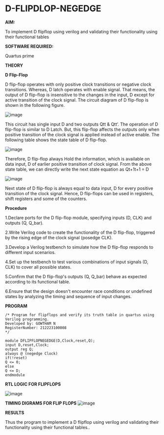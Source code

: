 # D-FLIPDLOP-NEGEDGE

**AIM:**

To implement  D flipflop using verilog and validating their functionality using their functional tables

**SOFTWARE REQUIRED:**

Quartus prime

**THEORY**

**D Flip-Flop**

D flip-flop operates with only positive clock transitions or negative clock transitions. Whereas, D latch operates with enable signal. That means, the output of D flip-flop is insensitive to the changes in the input, D except for active transition of the clock signal. The circuit diagram of D flip-flop is shown in the following figure.

![image](https://github.com/naavaneetha/D-FLIPDLOP-NEGEDGE/assets/154305477/48c81fe8-bc3f-40e7-95e2-519fc155ad51)

This circuit has single input D and two outputs Qtt & Qtt’. The operation of D flip-flop is similar to D Latch. But, this flip-flop affects the outputs only when positive transition of the clock signal is applied instead of active enable. The following table shows the state table of D flip-flop.

![image](https://github.com/naavaneetha/D-FLIPDLOP-NEGEDGE/assets/154305477/e5f3fda7-68ec-4a3a-a0a4-cf6f9cc4ab55)

Therefore, D flip-flop always Hold the information, which is available on data input, D of earlier positive transition of clock signal. From the above state table, we can directly write the next state equation as Qt+1t+1 = D

![image](https://github.com/naavaneetha/D-FLIPDLOP-NEGEDGE/assets/154305477/8592c0d8-2917-4142-91b9-d6c30dd891d2)

Next state of D flip-flop is always equal to data input, D for every positive transition of the clock signal. Hence, D flip-flops can be used in registers, shift registers and some of the counters.

**Procedure**

1.Declare ports for the D flip-flop module, specifying inputs (D, CLK) and outputs (Q, Q_bar).

2.Write Verilog code to create the functionality of the D flip-flop, triggered by the rising edge of the clock signal (posedge CLK).

3.Develop a Verilog testbench to simulate how the D flip-flop responds to different input scenarios.

4.Set up the testbench to test various combinations of input signals (D, CLK) to cover all possible states.

5.Confirm that the D flip-flop's outputs (Q, Q_bar) behave as expected according to its functional table.

6.Ensure that the design doesn't encounter race conditions or undefined states by analyzing the timing and sequence of input changes.

**PROGRAM**
```
/* Program for flipflops and verify its truth table in quartus using Verilog programming.
Developed by: GOWTHAM N
RegisterNumber: 212223100008
*/

module DFLIPFLOPNEGEDGE(D,Clock,reset,Q);
input D,reset,Clock;
output reg Q;
always @ (negedge Clock)
if(!reset)
Q <= 0;
else
Q <= D;
endmodule
```
**RTL LOGIC FOR FLIPFLOPS**

![image](https://github.com/gowthamsec/D-FLIPDLOP-NEGEDGE/assets/147933945/68921768-b06b-4757-983d-9ab0bc0661a8)


**TIMING DIGRAMS FOR FLIP FLOPS**
![image](https://github.com/gowthamsec/D-FLIPDLOP-NEGEDGE/assets/147933945/48816a19-b490-4e65-b234-f92f0e1be74d)



**RESULTS**

Thus the program to implement a D flipflop using verilog and validating their functionality using their functional tables..
